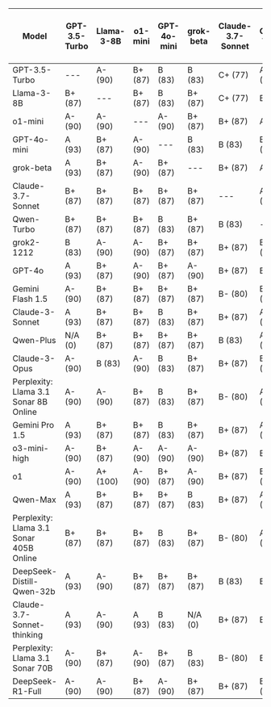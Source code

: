 | Model | GPT-3.5-Turbo | Llama-3-8B | o1-mini | GPT-4o-mini | grok-beta | Claude-3.7-Sonnet | Qwen-Turbo | grok2-1212 | GPT-4o | Gemini Flash 1.5 | Claude-3-Sonnet | Qwen-Plus | Claude-3-Opus | Perplexity: Llama 3.1 Sonar 8B Online | Gemini Pro 1.5 | o3-mini-high | o1 | Qwen-Max | Perplexity: Llama 3.1 Sonar 405B Online | DeepSeek-Distill-Qwen-32b | Claude-3.7-Sonnet-thinking | Perplexity: Llama 3.1 Sonar 70B | DeepSeek-R1-Full | Median Grade | Percentage |
|------|---|---|---|---|---|---|---|---|---|---|---|---|---|---|---|---|---|---|---|---|---|---|---|-------------|-----------|
| GPT-3.5-Turbo | --- | A- (90) | B+ (87) | B (83) | B (83) | C+ (77) | A- (90) | B- (80) | B (83) | B- (80) | B+ (87) | B- (80) | B+ (87) | A (93) | C+ (77) | B- (80) | B+ (87) | B (83) | B (83) | B (83) | C+ (77) | B+ (87) | B- (80) | B | 83 |
| Llama-3-8B | B+ (87) | --- | B+ (87) | B (83) | B+ (87) | C+ (77) | B (83) | B- (80) | B (83) | C+ (77) | B+ (87) | B- (80) | B- (80) | B+ (87) | C+ (77) | B- (80) | A- (90) | B (83) | B+ (87) | B (83) | C+ (77) | B+ (87) | B- (80) | B | 83 |
| o1-mini | A- (90) | A- (90) | --- | A- (90) | B+ (87) | B+ (87) | A (93) | A- (90) | A- (90) | B+ (87) | A- (90) | B+ (87) | A- (90) | B+ (87) | B- (80) | A- (90) | A- (90) | A- (90) | A- (90) | A- (90) | B+ (87) | A- (90) | A- (90) | A- | 90 |
| GPT-4o-mini | A (93) | B+ (87) | A- (90) | --- | B (83) | B (83) | B+ (87) | B (83) | A- (90) | B+ (87) | A- (90) | A- (90) | B+ (87) | A (93) | B- (80) | A- (90) | A- (90) | B (83) | B+ (87) | B+ (87) | B- (80) | A- (90) | B+ (87) | B+ | 87 |
| grok-beta | A (93) | B+ (87) | A- (90) | B+ (87) | --- | B+ (87) | A (93) | B+ (87) | B+ (87) | B- (80) | A- (90) | B+ (87) | B+ (87) | a (0) | B- (80) | A- (90) | A (93) | A- (90) | B+ (87) | B+ (87) | B- (80) | N/A (0) | B+ (87) | B+ | 87 |
| Claude-3.7-Sonnet | B+ (87) | B+ (87) | B+ (87) | B+ (87) | B+ (87) | --- | A- (90) | B+ (87) | A- (90) | B+ (87) | B+ (87) | B+ (87) | B+ (87) | B+ (87) | B+ (87) | A- (90) | A- (90) | B+ (87) | A- (90) | B+ (87) | B+ (87) | A- (90) | B (83) | B+ | 87 |
| Qwen-Turbo | B+ (87) | B+ (87) | B+ (87) | B (83) | B+ (87) | B (83) | --- | B+ (87) | A- (90) | B- (80) | B+ (87) | B+ (87) | B+ (87) | B+ (87) | B- (80) | A- (90) | A- (90) | B+ (87) | A- (90) | B+ (87) | B- (80) | B+ (87) | B- (80) | B+ | 87 |
| grok2-1212 | B (83) | A- (90) | A- (90) | B+ (87) | B+ (87) | B+ (87) | B+ (87) | --- | A- (90) | B+ (87) | A- (90) | B+ (87) | B+ (87) | A- (90) | B+ (87) | A- (90) | A- (90) | A- (90) | N/A (0) | A- (90) | B (83) | A- (90) | B (83) | B+ | 87 |
| GPT-4o | A (93) | B+ (87) | A- (90) | B+ (87) | A- (90) | B+ (87) | B (83) | B+ (87) | --- | B+ (87) | B+ (87) | A- (90) | B+ (87) | A- (90) | B+ (87) | A- (90) | A- (90) | N/A (0) | B+ (87) | A- (90) | B- (80) | A- (90) | B- (80) | B+ | 87 |
| Gemini Flash 1.5 | A- (90) | B+ (87) | B+ (87) | B+ (87) | B+ (87) | B- (80) | B+ (87) | A- (90) | A- (90) | --- | A- (90) | B+ (87) | A- (90) | A- (90) | B- (80) | A- (90) | A- (90) | B (83) | A- (90) | B (83) | B- (80) | A- (90) | B+ (87) | B+ | 87 |
| Claude-3-Sonnet | A (93) | B+ (87) | B+ (87) | B (83) | B+ (87) | B+ (87) | A- (90) | B+ (87) | B+ (87) | B+ (87) | --- | A- (90) | B+ (87) | A (93) | B- (80) | A- (90) | A- (90) | A- (90) | A- (90) | B+ (87) | B (83) | A- (90) | B+ (87) | B+ | 87 |
| Qwen-Plus | N/A (0) | B+ (87) | B+ (87) | B+ (87) | B+ (87) | B (83) | A- (90) | B+ (87) | B+ (87) | B- (80) | A- (90) | --- | A- (90) | B+ (87) | B- (80) | A- (90) | A- (90) | B+ (87) | A- (90) | B+ (87) | B+ (87) | A- (90) | B (83) | B+ | 87 |
| Claude-3-Opus | A- (90) | B (83) | A- (90) | B (83) | B+ (87) | B+ (87) | B+ (87) | B+ (87) | B+ (87) | B+ (87) | B (83) | B+ (87) | --- | B+ (87) | B+ (87) | A- (90) | A- (90) | B+ (87) | B+ (87) | A- (90) | B+ (87) | A- (90) | A- (90) | B+ | 87 |
| Perplexity: Llama 3.1 Sonar 8B Online | A- (90) | A- (90) | B+ (87) | B (83) | B+ (87) | B- (80) | A- (90) | B- (80) | A- (90) | B- (80) | A- (90) | B (83) | B+ (87) | --- | C+ (77) | A- (90) | A- (90) | B+ (87) | A+ (100) | B (83) | B- (80) | B+ (87) | B- (80) | B+ | 87 |
| Gemini Pro 1.5 | A (93) | B+ (87) | B+ (87) | B (83) | B+ (87) | B+ (87) | A- (90) | B+ (87) | B+ (87) | B+ (87) | A- (90) | B+ (87) | B+ (87) | A- (90) | --- | A- (90) | A- (90) | B (83) | A- (90) | B (83) | B- (80) | A- (90) | A- (90) | B+ | 87 |
| o3-mini-high | A- (90) | B+ (87) | A- (90) | A- (90) | A- (90) | B+ (87) | B (83) | B+ (87) | A- (90) | B+ (87) | A (93) | A- (90) | B+ (87) | A- (90) | B- (80) | --- | A- (90) | B+ (87) | A- (90) | A- (90) | B+ (87) | A- (90) | B+ (87) | A- | 90 |
| o1 | A- (90) | A+ (100) | A- (90) | B+ (87) | A- (90) | B+ (87) | B+ (87) | A- (90) | A- (90) | B+ (87) | A+ (100) | B+ (87) | B+ (87) | A+ (100) | B- (80) | B+ (87) | --- | B+ (87) | A- (90) | B+ (87) | B (83) | A- (90) | N/A (0) | B+ | 87 |
| Qwen-Max | A (93) | B+ (87) | B+ (87) | B+ (87) | B (83) | B+ (87) | A- (90) | B+ (87) | B (83) | B+ (87) | A- (90) | B+ (87) | A- (90) | B+ (87) | B- (80) | A- (90) | A- (90) | --- | A+ (100) | B (83) | B+ (87) | A- (90) | B+ (87) | B+ | 87 |
| Perplexity: Llama 3.1 Sonar 405B Online | B+ (87) | B+ (87) | B+ (87) | B (83) | B+ (87) | B- (80) | A- (90) | B (83) | B+ (87) | B- (80) | A- (90) | B+ (87) | A- (90) | A (93) | C+ (77) | A- (90) | B+ (87) | B+ (87) | --- | B (83) | B (83) | B+ (87) | B- (80) | B+ | 87 |
| DeepSeek-Distill-Qwen-32b | A (93) | A- (90) | B+ (87) | B+ (87) | B+ (87) | B (83) | B (83) | B- (80) | B+ (87) | B- (80) | B+ (87) | B+ (87) | B+ (87) | B (83) | C+ (77) | B (83) | A- (90) | B+ (87) | B+ (87) | --- | B (83) | A- (90) | B+ (87) | B+ | 87 |
| Claude-3.7-Sonnet-thinking | A (93) | A- (90) | A (93) | B (83) | N/A (0) | B+ (87) | B (83) | B+ (87) | A- (90) | A- (90) | A (93) | A- (90) | B+ (87) | A- (90) | B- (80) | A- (90) | A- (90) | B+ (87) | A- (90) | A- (90) | --- | A- (90) | A- (90) | A- | 90 |
| Perplexity: Llama 3.1 Sonar 70B | A- (90) | B+ (87) | A- (90) | B+ (87) | B (83) | B- (80) | B (83) | B+ (87) | B+ (87) | B- (80) | B+ (87) | B+ (87) | B+ (87) | B+ (87) | B- (80) | A- (90) | A- (90) | B+ (87) | B+ (87) | B+ (87) | B (83) | --- | B- (80) | B+ | 87 |
| DeepSeek-R1-Full | A- (90) | A- (90) | B+ (87) | A- (90) | B+ (87) | B+ (87) | B+ (87) | A- (90) | A- (90) | A- (90) | A (93) | A- (90) | B+ (87) | A- (90) | B- (80) | A- (90) | A (93) | A- (90) | A- (90) | A- (90) | B+ (87) | A- (90) | --- | A- | 90 |